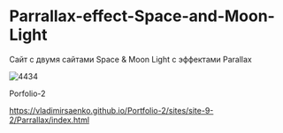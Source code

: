 # Parrallax-effect-Space-and-Moon-Light

Сайт c двумя сайтами Space & Moon Light с эффектами Parallax

![4434](https://user-images.githubusercontent.com/56477695/115113024-d5712080-9f90-11eb-8505-4a55e812205a.png)

Porfolio-2

https://vladimirsaenko.github.io/Portfolio-2/sites/site-9-2/Parrallax/index.html
